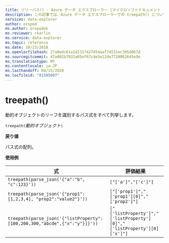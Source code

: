 ```yaml
---
title: ツリーパス() - Azure データ エクスプローラー |マイクロソフトドキュメント
description: この記事では、Azure データ エクスプローラーでの treepath() について説明します。
services: data-explorer
author: orspod
ms.author: orspodek
ms.reviewer: rkarlin
ms.service: data-explorer
ms.topic: reference
ms.date: 10/23/2018
ms.openlocfilehash: 27a0edc61a1d2317427454aaf74531ec395d067d
ms.sourcegitcommit: 47a002b7032a05ef67c4e5e12de7720062645e9e
ms.translationtype: MT
ms.contentlocale: ja-JP
ms.lasthandoff: 04/15/2020
ms.locfileid: "81505697"
---
```

# <a name="treepath"></a>treepath()

動的オブジェクトのリーフを識別するパス式をすべて列挙します。

`treepath(`*動的オブジェクト*`)`

**戻り値**

パス式の配列。

**使用例**

|式|評価結果|
|---|---|
|`treepath(parse_json('{"a":"b", "c":123}'))` | `["['a']","['c']"]`|
|`treepath(parse_json('{"prop1":[1,2,3,4], "prop2":"value2"}'))`|`["['prop1']","['prop1'][0]","['prop2']"]`|
|`treepath(parse_json('{"listProperty":[100,200,300,"abcde",{"x":"y"}]}'))`|`["['listProperty']","['listProperty'][0]","['listProperty'][0]['x']"]`|